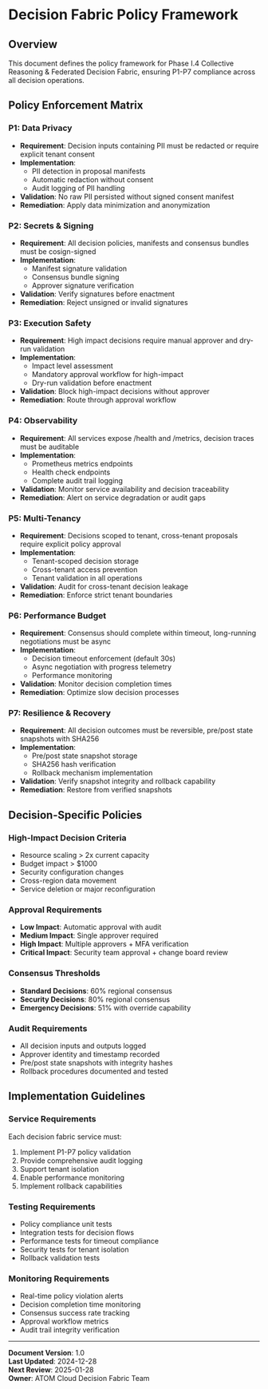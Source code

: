 # Decision Fabric Policy Framework

## Overview
This document defines the policy framework for Phase I.4 Collective Reasoning & Federated Decision Fabric, ensuring P1-P7 compliance across all decision operations.

## Policy Enforcement Matrix

### P1: Data Privacy
- **Requirement**: Decision inputs containing PII must be redacted or require explicit tenant consent
- **Implementation**: 
  - PII detection in proposal manifests
  - Automatic redaction without consent
  - Audit logging of PII handling
- **Validation**: No raw PII persisted without signed consent manifest
- **Remediation**: Apply data minimization and anonymization

### P2: Secrets & Signing
- **Requirement**: All decision policies, manifests and consensus bundles must be cosign-signed
- **Implementation**:
  - Manifest signature validation
  - Consensus bundle signing
  - Approver signature verification
- **Validation**: Verify signatures before enactment
- **Remediation**: Reject unsigned or invalid signatures

### P3: Execution Safety
- **Requirement**: High impact decisions require manual approver and dry-run validation
- **Implementation**:
  - Impact level assessment
  - Mandatory approval workflow for high-impact
  - Dry-run validation before enactment
- **Validation**: Block high-impact decisions without approver
- **Remediation**: Route through approval workflow

### P4: Observability
- **Requirement**: All services expose /health and /metrics, decision traces must be auditable
- **Implementation**:
  - Prometheus metrics endpoints
  - Health check endpoints
  - Complete audit trail logging
- **Validation**: Monitor service availability and decision traceability
- **Remediation**: Alert on service degradation or audit gaps

### P5: Multi-Tenancy
- **Requirement**: Decisions scoped to tenant, cross-tenant proposals require explicit policy approval
- **Implementation**:
  - Tenant-scoped decision storage
  - Cross-tenant access prevention
  - Tenant validation in all operations
- **Validation**: Audit for cross-tenant decision leakage
- **Remediation**: Enforce strict tenant boundaries

### P6: Performance Budget
- **Requirement**: Consensus should complete within timeout, long-running negotiations must be async
- **Implementation**:
  - Decision timeout enforcement (default 30s)
  - Async negotiation with progress telemetry
  - Performance monitoring
- **Validation**: Monitor decision completion times
- **Remediation**: Optimize slow decision processes

### P7: Resilience & Recovery
- **Requirement**: All decision outcomes must be reversible, pre/post state snapshots with SHA256
- **Implementation**:
  - Pre/post state snapshot storage
  - SHA256 hash verification
  - Rollback mechanism implementation
- **Validation**: Verify snapshot integrity and rollback capability
- **Remediation**: Restore from verified snapshots

## Decision-Specific Policies

### High-Impact Decision Criteria
- Resource scaling > 2x current capacity
- Budget impact > $1000
- Security configuration changes
- Cross-region data movement
- Service deletion or major reconfiguration

### Approval Requirements
- **Low Impact**: Automatic approval with audit
- **Medium Impact**: Single approver required
- **High Impact**: Multiple approvers + MFA verification
- **Critical Impact**: Security team approval + change board review

### Consensus Thresholds
- **Standard Decisions**: 60% regional consensus
- **Security Decisions**: 80% regional consensus
- **Emergency Decisions**: 51% with override capability

### Audit Requirements
- All decision inputs and outputs logged
- Approver identity and timestamp recorded
- Pre/post state snapshots with integrity hashes
- Rollback procedures documented and tested

## Implementation Guidelines

### Service Requirements
Each decision fabric service must:
1. Implement P1-P7 policy validation
2. Provide comprehensive audit logging
3. Support tenant isolation
4. Enable performance monitoring
5. Implement rollback capabilities

### Testing Requirements
- Policy compliance unit tests
- Integration tests for decision flows
- Performance tests for timeout compliance
- Security tests for tenant isolation
- Rollback validation tests

### Monitoring Requirements
- Real-time policy violation alerts
- Decision completion time monitoring
- Consensus success rate tracking
- Approval workflow metrics
- Audit trail integrity verification

---

**Document Version**: 1.0  
**Last Updated**: 2024-12-28  
**Next Review**: 2025-01-28  
**Owner**: ATOM Cloud Decision Fabric Team